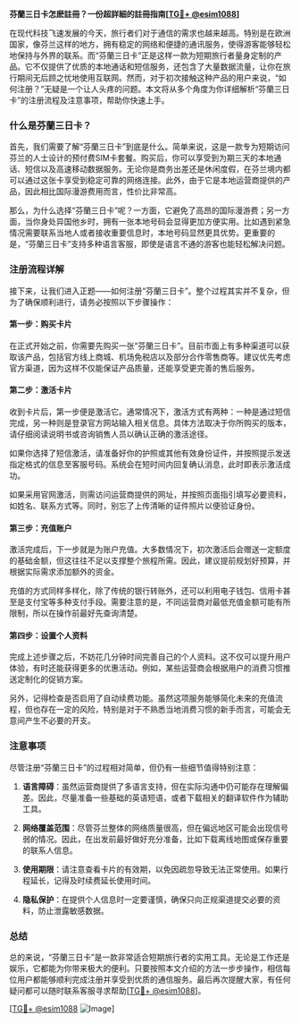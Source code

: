 **芬蘭三日卡怎麽註冊？一份超詳細的註冊指南[[TG💪+ @esim1088](https://t.me/s/esim1088)]**

在现代科技飞速发展的今天，旅行者们对于通信的需求也越来越高。特别是在欧洲国家，像芬兰这样的地方，拥有稳定的网络和便捷的通讯服务，使得游客能够轻松地保持与外界的联系。而“芬蘭三日卡”正是这样一款为短期旅行者量身定制的产品。它不仅提供了优质的本地通话和短信服务，还包含了大量数据流量，让你在旅行期间无后顾之忧地使用互联网。然而，对于初次接触这种产品的用户来说，“如何注册？”无疑是一个让人头疼的问题。本文将从多个角度为你详细解析“芬蘭三日卡”的注册流程及注意事项，帮助你快速上手。

### 什么是芬蘭三日卡？

首先，我们需要了解“芬蘭三日卡”到底是什么。简单来说，这是一款专为短期访问芬兰的人士设计的预付费SIM卡套餐。购买后，你可以享受到为期三天的本地通话、短信以及高速移动数据服务。无论你是商务出差还是休闲度假，在芬兰境内都可以通过这张卡享受到稳定可靠的网络连接。此外，由于它是本地运营商提供的产品，因此相比国际漫游费用而言，性价比非常高。

那么，为什么选择“芬蘭三日卡”呢？一方面，它避免了高昂的国际漫游费；另一方面，当你身处异国他乡时，拥有一张本地号码会显得更加方便实用。比如遇到紧急情况需要联系当地人或者接收重要信息时，本地号码显然更具优势。更重要的是，“芬蘭三日卡”支持多种语言客服，即使是语言不通的游客也能轻松解决问题。

### 注册流程详解

接下来，让我们进入正题——如何注册“芬蘭三日卡”。整个过程其实并不复杂，但为了确保顺利进行，请务必按照以下步骤操作：

#### 第一步：购买卡片
在正式开始之前，你需要先购买一张“芬蘭三日卡”。目前市面上有多种渠道可以获取该产品，包括官方线上商城、机场免税店以及部分合作零售商等。建议优先考虑官方渠道，因为这样不仅能保证产品质量，还能享受更完善的售后服务。

#### 第二步：激活卡片
收到卡片后，第一步便是激活它。通常情况下，激活方式有两种：一种是通过短信完成，另一种则是登录官方网站输入相关信息。具体方法取决于你所购买的版本，请仔细阅读说明书或咨询销售人员以确认正确的激活途径。

如果你选择了短信激活，请准备好你的护照或其他有效身份证件，并按照提示发送指定格式的信息至客服号码。系统会在短时间内回复确认消息，此时即表示激活成功。

如果采用官网激活，则需访问运营商提供的网址，并按照页面指引填写必要资料，如姓名、联系方式等。同时，别忘了上传清晰的证件照片以便验证身份。

#### 第三步：充值账户
激活完成后，下一步就是为账户充值。大多数情况下，初次激活后会赠送一定额度的基础金额，但这往往不足以支撑整个旅程所需。因此，建议提前规划好预算，并根据实际需求添加额外的资金。

充值的方式同样多样化，除了传统的银行转账外，还可以利用电子钱包、信用卡甚至是支付宝等多种支付手段。需要注意的是，不同运营商对最低充值金额可能有所限制，所以在操作前最好先查询清楚。

#### 第四步：设置个人资料
完成上述步骤之后，不妨花几分钟时间完善自己的个人资料。这不仅可以提升用户体验，有时还能获得更多的优惠活动。例如，某些运营商会根据用户的消费习惯推送定制化的促销方案。

另外，记得检查是否启用了自动续费功能。虽然这项服务能够简化未来的充值流程，但也存在一定的风险，特别是对于不熟悉当地消费习惯的新手而言，可能会无意间产生不必要的开支。

### 注意事项

尽管注册“芬蘭三日卡”的过程相对简单，但仍有一些细节值得特别注意：

1. **语言障碍**：虽然运营商提供了多语言支持，但在实际沟通中仍可能存在理解偏差。因此，尽量准备一些基础的英语短语，或者下载相关的翻译软件作为辅助工具。

2. **网络覆盖范围**：尽管芬兰整体的网络质量很高，但在偏远地区可能会出现信号弱的情况。因此，在出发前最好做好充分准备，比如下载离线地图或保存重要的联系人信息。

3. **使用期限**：请注意查看卡片的有效期，以免因疏忽导致无法正常使用。如果行程延长，记得及时续费延长使用时间。

4. **隐私保护**：在提供个人信息时一定要谨慎，确保只向正规渠道提交必要的资料，防止泄露敏感数据。

### 总结

总的来说，“芬蘭三日卡”是一款非常适合短期旅行者的实用工具。无论是工作还是娱乐，它都能为你带来极大的便利。只要按照本文介绍的方法一步步操作，相信每位用户都能够顺利完成注册并享受到优质的通信服务。最后再次提醒大家，有任何疑问都可以随时联系客服寻求帮助[[TG💪+ @esim1088](https://t.me/s/esim1088)]。

[[TG💪+ @esim1088](https://t.me/s/esim1088) ![Image](https://i.postimg.cc/4NQfJmqS/Snipaste-2025-05-13-00-14-12.png)]